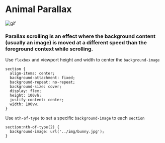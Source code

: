 # Animal Parallax

![gif](http://g.recordit.co/CMJKa5x72d.gif)

### Parallax scrolling is an effect where the background content (usually an image) is moved at a different speed than the foreground context while scrolling.

Use `flexbox` and viewport height and width to center the `background-image`

```
section {
  align-items: center;
  background-attachment: fixed;
  background-repeat: no-repeat;
  background-size: cover;
  display: flex;
  height: 100vh;
  justify-content: center;
  width: 100vw;
}
```

Use `nth-of-type` to set a specific `background-image` to each `section`

```
section:nth-of-type(2) {
  background-image: url('../img/bunny.jpg');
}
```
